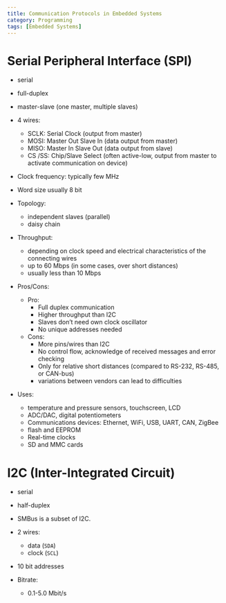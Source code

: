```yaml
---
title: Communication Protocols in Embedded Systems
category: Programming
tags: [Embedded Systems]
---
```


# Serial Peripheral Interface (SPI)

* serial
* full-duplex
* master-slave (one master, multiple slaves)
* 4 wires:
  * SCLK: Serial Clock (output from master)
  * MOSI: Master Out Slave In (data output from master)
  * MISO: Master In Slave Out (data output from slave)
  * CS /SS: Chip/Slave Select (often active-low, output from master to activate communication on device)
* Clock frequency: typically few MHz
* Word size usually 8 bit

* Topology:
  * independent slaves (parallel)
  * daisy chain

* Throughput:
  * depending on clock speed and electrical characteristics of the connecting wires
  * up to 60 Mbps (in some cases, over short distances)
  * usually less than 10 Mbps

* Pros/Cons:
  * Pro:
    * Full duplex communication 
    * Higher throughput than I2C
    * Slaves don’t need own clock oscillator
    * No unique addresses needed
  * Cons:
    * More pins/wires than I2C
    * No control flow, acknowledge of received messages and error checking
    * Only for relative short distances (compared to RS-232, RS-485, or CAN-bus)
    * variations between vendors can lead to difficulties

* Uses:
  * temperature and pressure sensors, touchscreen, LCD
  * ADC/DAC, digital potentiometers
  * Communications devices: Ethernet, WiFi, USB, UART, CAN, ZigBee
  * flash and EEPROM
  * Real-time clocks
  * SD and MMC cards

# I2C (Inter-Integrated Circuit)

* serial
* half-duplex
* SMBus is a subset of I2C.

* 2 wires:
  * data (`SDA`)
  * clock (`SCL`)
* 10 bit addresses
* Bitrate:
  * 0.1-5.0 Mbit/s
